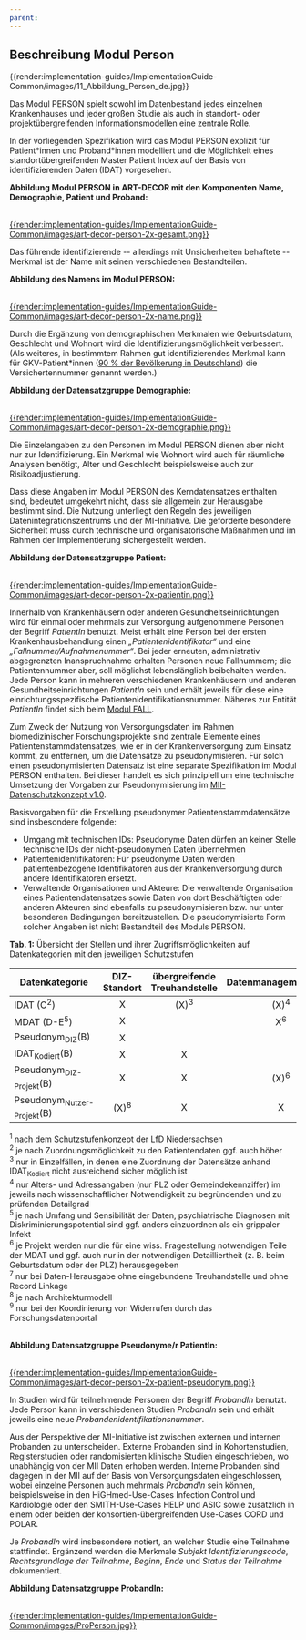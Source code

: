 ```yaml
---
parent: 
---
```

## Beschreibung Modul Person

{{render:implementation-guides/ImplementationGuide-Common/images/11_Abbildung_Person_de.jpg}}

Das Modul PERSON spielt sowohl im Datenbestand jedes einzelnen Krankenhauses und jeder großen Studie als auch in standort- oder projektübergreifenden Informationsmodellen eine zentrale Rolle.

In der vorliegenden Spezifikation wird das Modul PERSON explizit für Patient\*innen und Proband\*innen modelliert und die Möglichkeit eines standortübergreifenden Master Patient Index auf der Basis von identifizierenden Daten (IDAT) vorgesehen.

**Abbildung Modul PERSON in ART-DECOR mit den Komponenten Name, Demographie, Patient und Proband:** <br><br>

[{{render:implementation-guides/ImplementationGuide-Common/images/art-decor-person-2x-gesamt.png}}](https://art-decor.org/art-decor/decor-datasets--mide-?id=&effectiveDate=&conceptId=&conceptEffectiveDate=)


Das führende identifizierende -- allerdings mit Unsicherheiten behaftete -- Merkmal ist der Name mit seinen verschiedenen Bestandteilen.

**Abbildung des Namens im Modul PERSON:** <br><br>

[{{render:implementation-guides/ImplementationGuide-Common/images/art-decor-person-2x-name.png}}](https://art-decor.org/art-decor/decor-datasets--mide-?id=&effectiveDate=&conceptId=&conceptEffectiveDate=)

Durch die Ergänzung von demographischen Merkmalen wie Geburtsdatum, Geschlecht und Wohnort wird die Identifizierungsmöglichkeit verbessert. (Als weiteres, in bestimmtem Rahmen gut identifizierendes Merkmal kann für GKV-Patient\*innen ([90 % der Bevölkerung in Deutschland](https://www.gkv-spitzenverband.de/service/zahlen_und_grafiken/zahlen_und_grafiken.jsp)) die Versichertennummer genannt werden.)

**Abbildung der Datensatzgruppe Demographie:** <br><br>

[{{render:implementation-guides/ImplementationGuide-Common/images/art-decor-person-2x-demographie.png}}](https://art-decor.org/art-decor/decor-datasets--mide-?id=&effectiveDate=&conceptId=&conceptEffectiveDate=)

Die Einzelangaben zu den Personen im Modul PERSON dienen aber nicht nur zur Identifizierung. Ein Merkmal wie Wohnort wird auch für räumliche Analysen benötigt, Alter und Geschlecht beispielsweise auch zur Risikoadjustierung.

Dass diese Angaben im Modul PERSON des Kerndatensatzes enthalten sind, bedeutet umgekehrt nicht, dass sie allgemein zur Herausgabe bestimmt sind. Die Nutzung unterliegt den Regeln des jeweiligen Datenintegrationszentrums und der MI-Initiative. Die geforderte besondere Sicherheit muss durch technische und organisatorische Maßnahmen und im Rahmen der Implementierung sichergestellt werden.


**Abbildung der Datensatzgruppe Patient:** <br><br>

[{{render:implementation-guides/ImplementationGuide-Common/images/art-decor-person-2x-patientin.png}}](https://art-decor.org/art-decor/decor-datasets--mide-?id=&effectiveDate=&conceptId=&conceptEffectiveDate=)

Innerhalb von Krankenhäusern oder anderen Gesundheitseinrichtungen wird für einmal oder mehrmals zur Versorgung aufgenommene Personen der Begriff *PatientIn* benutzt. Meist erhält eine Person bei der ersten Krankenhausbehandlung einen *„Patientenidentifikator“* und eine *„Fallnummer/Aufnahmenummer“*. Bei jeder erneuten, administrativ abgegrenzten Inanspruchnahme erhalten Personen neue Fallnummern; die Patientennummer aber, soll möglichst lebenslänglich beibehalten werden.
Jede Person kann in mehreren verschiedenen Krankenhäusern und anderen Gesundheitseinrichtungen *PatientIn* sein und erhält jeweils für diese eine einrichtungsspezifische Patientenidentifikationsnummer. Näheres zur Entität *PatientIn* findet sich beim [Modul FALL](https://simplifier.net/medizininformatikinitiative-modulfall).

Zum Zweck der Nutzung von Versorgungsdaten im Rahmen biomedizinischer Forschungsprojekte sind zentrale Elemente eines Patientenstammdatensatzes, wie er in der Krankenversorgung zum Einsatz kommt, zu entfernen, um die Datensätze zu pseudonymisieren. Für solch einen pseudonymisierten Datensatz ist eine separate Spezifikation im Modul PERSON enthalten. Bei dieser handelt es sich prinzipiell um eine technische Umsetzung der Vorgaben zur Pseudonymisierung im [MII-Datenschutzkonzept v1.0](https://www.medizin.uni-tuebingen.de/files/view/9pdz6meGqZppXyZjArPk4wD8/MII-Datenschutzkonzept.pdf).

Basisvorgaben für die Erstellung pseudonymer Patientenstammdatensätze sind insbesondere folgende: 
* Umgang mit technischen IDs: Pseudonyme Daten dürfen an keiner Stelle technische IDs der nicht-pseudonymen Daten übernehmen
* Patientenidentifikatoren: Für pseudonyme Daten werden patientenbezogene Identifikatoren aus der Krankenversorgung durch andere Identifikatoren ersetzt.
* Verwaltende Organisationen und Akteure: Die verwaltende Organisation eines Patientendatensatzes sowie Daten von dort Beschäftigten oder anderen Akteuren sind ebenfalls zu pseudonymisieren bzw. nur unter besonderen Bedingungen bereitzustellen. Die pseudonymisierte Form solcher Angaben ist nicht Bestandteil des Moduls PERSON.

**Tab. 1:** Übersicht der Stellen und ihrer Zugriffsmöglichkeiten auf Datenkategorien mit den jeweiligen Schutzstufen 

| Datenkategorie                        |  DIZ-Standort   | übergreifende Treuhandstelle | Datenmanagementstelle |     Nutzer      | Forschungsdatenportal |
| ------------------------------------- | :-------------: | :--------------------------: | :-------------------: | :-------------: | :-------------------: |
| IDAT (C<sup>2</sup>)                  |        X        |       (X)<sup>3</sup>        |    (X)<sup>4</sup>    | (X)<sup>4</sup> |                       |
| MDAT (D-E<sup>5</sup>)                |        X        |                              |     X<sup>6</sup>     |  X<sup>6</sup>  |                       |
| Pseudonym<sub>DIZ</sub>(B)            |        X        |                              |                       |                 |                       |
| IDAT<sub>Kodiert</sub>(B)             |        X        |              X               |                       |                 |                       |
| Pseudonym<sub>DIZ-Projekt</sub>(B)    |        X        |              X               |    (X)<sup>6</sup>    |                 |                       |
| Pseudonym<sub>Nutzer-Projekt</sub>(B) | (X)<sup>8</sup> |              X               |           X           |        X        |    (X)<sup>9</sup>    |

<sup>1</sup> nach dem Schutzstufenkonzept der LfD Niedersachsen <br>
<sup>2</sup> je nach Zuordnungsmöglichkeit zu den Patientendaten ggf. auch höher <br>
<sup>3</sup> nur in Einzelfällen, in denen eine Zuordnung der Datensätze anhand IDAT<sub>Kodiert</sub> nicht ausreichend sicher möglich ist <br>
<sup>4</sup> nur Alters- und Adressangaben (nur PLZ oder Gemeindekennziffer) im jeweils nach wissenschaftlicher Notwendigkeit zu begründenden und zu prüfenden Detailgrad <br>
<sup>5</sup> je nach Umfang und Sensibilität der Daten, psychiatrische Diagnosen mit Diskriminierungspotential sind ggf. anders einzuordnen als ein grippaler Infekt <br>
<sup>6</sup> je Projekt werden nur die für eine wiss. Fragestellung notwendigen Teile der MDAT und ggf. auch nur in der notwendigen Detailliertheit (z. B. beim Geburtsdatum oder der PLZ) herausgegeben <br>
<sup>7</sup> nur bei Daten-Herausgabe ohne eingebundene Treuhandstelle und ohne Record Linkage <br>
<sup>8</sup> je nach Architekturmodell <br>
<sup>9</sup> nur bei der Koordinierung von Widerrufen durch das Forschungsdatenportal <br><br>

**Abbildung Datensatzgruppe Pseudonyme/r PatientIn:** <br><br>

[{{render:implementation-guides/ImplementationGuide-Common/images/art-decor-person-2x-patient-pseudonym.png}}](https://art-decor.org/art-decor/decor-datasets--mide-?id=&effectiveDate=&conceptId=&conceptEffectiveDate=)


In Studien wird für teilnehmende Personen der Begriff *ProbandIn* benutzt. Jede Person kann in verschiedenen Studien *ProbandIn* sein und erhält jeweils eine neue *Probandenidentifikationsnummer*.

Aus der Perspektive der MI-Initiative ist zwischen externen und internen Probanden zu unterscheiden. Externe Probanden sind in Kohortenstudien, Registerstudien oder randomisierten klinische Studien eingeschrieben, wo unabhängig von der MII Daten erhoben werden. Interne Probanden sind dagegen in der MII auf der Basis von Versorgungsdaten eingeschlossen, wobei einzelne Personen auch mehrmals *ProbandIn* sein können, beispielsweise in den HiGHmed-Use-Cases Infection Control und Kardiologie oder den SMITH-Use-Cases HELP und ASIC sowie zusätzlich in einem oder beiden der konsortien-übergreifenden Use-Cases CORD und POLAR. 

Je *ProbandIn* wird insbesondere notiert, an welcher Studie eine Teilnahme stattfindet. Ergänzend werden die Merkmale *Subjekt Identifizierungscode*, *Rechtsgrundlage der Teilnahme*, *Beginn*, *Ende* und *Status der Teilnahme* dokumentiert.

**Abbildung Datensatzgruppe ProbandIn:** <br><br>

[{{render:implementation-guides/ImplementationGuide-Common/images/ProPerson.jpg}}](https://art-decor.org/art-decor/decor-datasets--mide-?id=&effectiveDate=&conceptId=&conceptEffectiveDate=)

